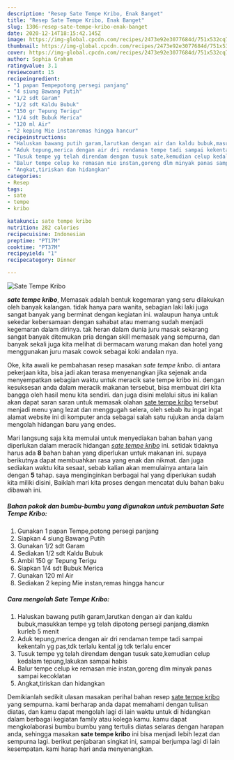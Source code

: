 ```yaml
---
description: "Resep Sate Tempe Kribo, Enak Banget"
title: "Resep Sate Tempe Kribo, Enak Banget"
slug: 1306-resep-sate-tempe-kribo-enak-banget
date: 2020-12-14T18:15:42.145Z
image: https://img-global.cpcdn.com/recipes/2473e92e3077684d/751x532cq70/sate-tempe-kribo-foto-resep-utama.jpg
thumbnail: https://img-global.cpcdn.com/recipes/2473e92e3077684d/751x532cq70/sate-tempe-kribo-foto-resep-utama.jpg
cover: https://img-global.cpcdn.com/recipes/2473e92e3077684d/751x532cq70/sate-tempe-kribo-foto-resep-utama.jpg
author: Sophia Graham
ratingvalue: 3.1
reviewcount: 15
recipeingredient:
- "1 papan Tempepotong persegi panjang"
- "4 siung Bawang Putih"
- "1/2 sdt Garam"
- "1/2 sdt Kaldu Bubuk"
- "150 gr Tepung Terigu"
- "1/4 sdt Bubuk Merica"
- "120 ml Air"
- "2 keping Mie instanremas hingga hancur"
recipeinstructions:
- "Haluskan bawang putih garam,larutkan dengan air dan kaldu bubuk,masukkan tempe yg telah dipotong persegi panjang,diamkn kurleb 5 menit"
- "Aduk tepung,merica dengan air dri rendaman tempe tadi sampai kekentaln yg pas,tdk terlalu kental jg tdk terlalu encer"
- "Tusuk tempe yg telah direndam dengan tusuk sate,kemudian celup kedalam tepung,lakukan sampai habis"
- "Balur tempe celup ke remasan mie instan,goreng dlm minyak panas sampai kecoklatan"
- "Angkat,tiriskan dan hidangkan"
categories:
- Resep
tags:
- sate
- tempe
- kribo

katakunci: sate tempe kribo 
nutrition: 282 calories
recipecuisine: Indonesian
preptime: "PT17M"
cooktime: "PT37M"
recipeyield: "1"
recipecategory: Dinner

---
```



![Sate Tempe Kribo](https://img-global.cpcdn.com/recipes/2473e92e3077684d/751x532cq70/sate-tempe-kribo-foto-resep-utama.jpg)

<b><i>sate tempe kribo</i></b>, Memasak adalah bentuk kegemaran yang seru dilakukan oleh banyak kalangan. tidak hanya para wanita, sebagian laki laki juga sangat banyak yang berminat dengan kegiatan ini. walaupun hanya untuk sekedar kebersamaan dengan sahabat atau memang sudah menjadi kegemaran dalam dirinya. tak heran dalam dunia juru masak sekarang sangat banyak ditemukan pria dengan skill memasak yang sempurna, dan banyak sekali juga kita melihat di bermacam warung makan dan hotel yang menggunakan juru masak cowok sebagai koki andalan nya.



Oke, kita awali ke pembahasan resep masakan <i>sate tempe kribo</i>. di antara pekerjaan kita, bisa jadi akan terasa menyenangkan jika sejenak anda menyempatkan sebagian waktu untuk meracik sate tempe kribo ini. dengan kesuksesan anda dalam meracik makanan tersebut, bisa membuat diri kita bangga oleh hasil menu kita sendiri. dan juga disini melalui situs ini kalian akan dapat saran saran untuk memasak olahan <u>sate tempe kribo</u> tersebut menjadi menu yang lezat dan menggugah selera, oleh sebab itu ingat ingat alamat website ini di komputer anda sebagai salah satu rujukan anda dalam mengolah hidangan baru yang endes.


Mari langsung saja kita memulai untuk menyediakan bahan bahan yang diperlukan dalam meracik hidangan <u><i>sate tempe kribo</i></u> ini. setidak tidaknya harus ada <b>8</b> bahan bahan yang diperlukan untuk makanan ini. supaya berikutnya dapat membuahkan rasa yang enak dan nikmat. dan juga sediakan waktu kita sesaat, sebab kalian akan memulainya antara lain dengan <b>5</b> tahap. saya menginginkan berbagai hal yang diperlukan sudah kita miliki disini, Baiklah mari kita proses dengan mencatat dulu bahan baku dibawah ini.

<!--inarticleads1-->

##### Bahan pokok dan bumbu-bumbu yang digunakan untuk pembuatan Sate Tempe Kribo:

1. Gunakan 1 papan Tempe,potong persegi panjang
1. Siapkan 4 siung Bawang Putih
1. Gunakan 1/2 sdt Garam
1. Sediakan 1/2 sdt Kaldu Bubuk
1. Ambil 150 gr Tepung Terigu
1. Siapkan 1/4 sdt Bubuk Merica
1. Gunakan 120 ml Air
1. Sediakan 2 keping Mie instan,remas hingga hancur




<!--inarticleads2-->

##### Cara mengolah Sate Tempe Kribo:

1. Haluskan bawang putih garam,larutkan dengan air dan kaldu bubuk,masukkan tempe yg telah dipotong persegi panjang,diamkn kurleb 5 menit
1. Aduk tepung,merica dengan air dri rendaman tempe tadi sampai kekentaln yg pas,tdk terlalu kental jg tdk terlalu encer
1. Tusuk tempe yg telah direndam dengan tusuk sate,kemudian celup kedalam tepung,lakukan sampai habis
1. Balur tempe celup ke remasan mie instan,goreng dlm minyak panas sampai kecoklatan
1. Angkat,tiriskan dan hidangkan




Demikianlah sedikit ulasan masakan perihal bahan resep <u>sate tempe kribo</u> yang sempurna. kami berharap anda dapat memahami dengan tulisan diatas, dan kamu dapat mengolah lagi di lain waktu untuk di hidangkan dalam berbagai kegiatan family atau kolega kamu. kamu dapat mengkolaborasi bumbu bumbu yang tertulis diatas selaras dengan harapan anda, sehingga masakan <b>sate tempe kribo</b> ini bisa menjadi lebih lezat dan sempurna lagi. berikut penjabaran singkat ini, sampai berjumpa lagi di lain kesempatan. kami harap hari anda menyenangkan.
